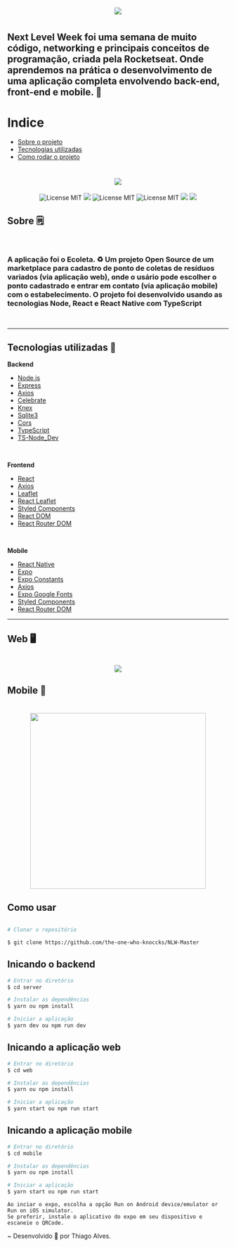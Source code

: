 <h1 align="center">
  <img src="https://ik.imagekit.io/hld13bjzb1/logo_3yCBYDB7l.svg" >
<h1>


<h2> 
  Next Level Week foi uma semana de muito código, networking e principais conceitos de programação, criada pela <b>Rocketseat</b>. Onde aprendemos na prática o desenvolvimento de uma aplicação completa envolvendo back-end, front-end e mobile. 🚀
</h2>
 
  
# Indice
- [Sobre o projeto](#-sobre)
- [Tecnologias utilizadas](#-technologias-utilizadas)
- [Como rodar o projeto](#-Como-usar)


<h1 align="center">
  <img src="https://ik.imagekit.io/hld13bjzb1/ecoleta_zVRWQLAEu.png">
</h1>

<p align="center">
    <img src="https://camo.githubusercontent.com/14bf1ed280c70f16a04e3f6712db8387ab96966c/68747470733a2f2f696d672e736869656c64732e696f2f6769746875622f6c6963656e73652f78306e3464302f65636f6c657461" alt="License MIT">
    <img src="https://camo.githubusercontent.com/623540f91c2d296e4e02a36c74b5680eff55c7d3/68747470733a2f2f696d672e736869656c64732e696f2f62616467652f6e6f64652d31322e31372e302d677265656e">
    <img src="https://camo.githubusercontent.com/13f781d3be1c187d5e3e90760c3eeabb3d8c3ab9/68747470733a2f2f696d672e736869656c64732e696f2f62616467652f7365727665722d6e6f64656a732d696d706f7274616e74" alt="License MIT">
    <img src="https://camo.githubusercontent.com/1af8e9f28cfcfbe64ee7fb151a317da44782c744/68747470733a2f2f696d672e736869656c64732e696f2f62616467652f7765622d72656163742d626c7565" alt="License MIT">
    <img src="https://camo.githubusercontent.com/ca9a9e3223e9fc29b04036725782790bd14c2f0b/68747470733a2f2f696d672e736869656c64732e696f2f62616467652f6d6f62696c652d72656163742532306e61746976652d626c756576696f6c6574">
    <img src="https://badges.frapsoft.com/typescript/code/typescript.png?v=101)](https://github.com/ellerbrock/typescript-badges/)">
  </a>
</p>



## Sobre 🗒
</br>
<h3> A aplicação foi o <b>Ecoleta</b>. ♻ Um projeto Open Source de um marketplace para cadastro de ponto de coletas de resíduos variados (via aplicação web), onde o usário pode escolher o ponto cadastrado e entrar em contato (via aplicação mobile) com o estabelecimento. O projeto foi desenvolvido usando as tecnologias Node, React e React Native com TypeScript</h3>
</br>

---
## Tecnologias utilizadas 🚀

**Backend** </br>


- [Node.js](https://reactjs.org/)
- [Express](https://expressjs.com/)
- [Axios](https://github.com/axios/axios)
- [Celebrate](https://www.npmjs.com/package/celebrate)
- [Knex](http://knexjs.org/)
- [Sqlite3](https://www.sqlite.org/index.html)
- [Cors](https://enable-cors.org/)
- [TypeScript](https://www.typescriptlang.org/)
- [TS-Node_Dev](https://www.npmjs.com/package/ts-node-dev)


</br>

**Frontend**

- [React](https://reactjs.org/)
- [Axios](https://github.com/axios/axios)
- [Leaflet](https://leafletjs.com/)
- [React Leaflet](https://react-leaflet.js.org/)
- [Styled Components](https://styled-components.com/)
- [React DOM](https://reactjs.org/docs/react-dom.html)
- [React Router DOM](https://www.npmjs.com/package/react-router-dom)


</br>

**Mobile**


- [React Native](https://reactnative.dev/)
- [Expo](https://expo.io/)
- [Expo Constants](https://docs.expo.io/versions/latest/sdk/constants/)
- [Axios](https://github.com/axios/axios)
- [Expo Google Fonts](https://dev.to/expo/expo-google-fonts-is-released-4g58)
- [Styled Components](https://styled-components.com/)
- [React Router DOM](https://www.npmjs.com/package/react-router-dom)

---


## Web 🖥

<h1 align="center">
  <img src="https://ik.imagekit.io/hld13bjzb1/Screenshot_from_2020-06-04_09-04-18_tAgeBDu6U.png">

</h1>

## Mobile 📱

<h1 align="center">
  <img src="https://ik.imagekit.io/hld13bjzb1/7a17e49d-6076-44bd-b1b7-9c052c53f1b0_WonJb_5Fs.jpeg" width="400" heigth="600">

</h1>


## Como usar 

```bash

# Clonar o repositório

$ git clone https://github.com/the-one-who-knoccks/NLW-Master

```

## Inicando o backend
```bash
# Entrar no diretório
$ cd server

# Instalar as dependências
$ yarn ou npm install

# Iniciar a aplicação
$ yarn dev ou npm run dev
```

## Inicando a aplicação web
```bash
# Entrar no diretório
$ cd web

# Instalar as dependências
$ yarn ou npm install

# Iniciar a aplicação
$ yarn start ou npm run start
```

## Inicando a aplicação mobile
```bash
# Entrar no diretório
$ cd mobile

# Instalar as dependências
$ yarn ou npm install

# Iniciar a aplicação
$ yarn start ou npm run start

```

```
Ao inciar o expo, escolha a opção Run on Android device/emulator or Run on iOS simulator.
Se preferir, instale o aplicativo do expo em seu dispositivo e escaneie o QRCode.

```

~ 
Desenvolvido 💜 por Thiago Alves.













